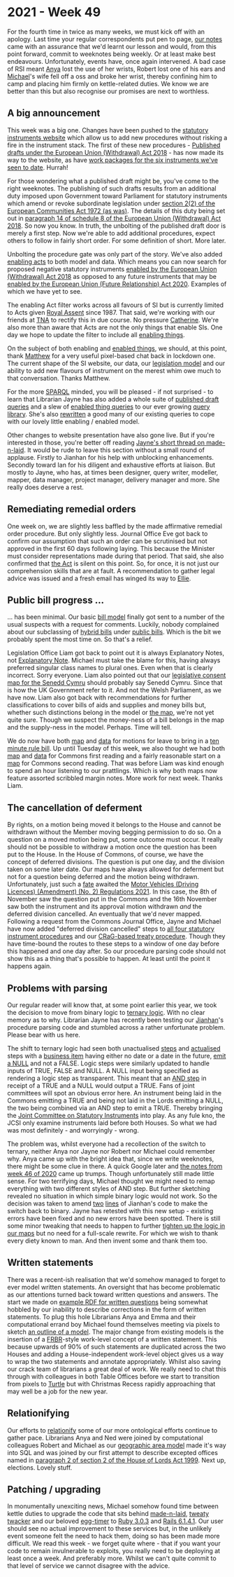 # 2021 - Week 49

For the fourth time in twice as many weeks, we must kick off with an apology. Last time your regular correspondents put pen to page, [our notes](https://ukparliament.github.io/ontologies/meta/weeknotes/2021/47/) came with an assurance that we'd learnt our lesson and would, from this point forward, commit to weeknotes being weekly. Or at least make best endeavours. Unfortunately, events have, once again intervened. A bad case of RSI meant [Anya](https://twitter.com/bitten_) lost the use of her wrists, Robert lost one of his ears and [Michael](https://twitter.com/fantasticlife)'s wife fell off a oss and broke her wrist, thereby confining him to camp and placing him firmly on kettle-related duties. We know we are better than this but also recognise our promises are next to worthless.

## A big announcement

This week was a big one. Changes have been pushed to the [statutory instruments website](https://statutoryinstruments.parliament.uk/) which allow us to add new procedures without risking a fire in the instrument stack. The first of these new procedures - [Published drafts under the European Union (Withdrawal) Act 2018](https://ukparliament.github.io/ontologies/procedure/maps/legislation/secondary/published-drafts-under-euwa/published-drafts-under-euwa.pdf) - has now made its way to the website, as have [work packages for the six instruments we've seen to date](https://statutoryinstruments.parliament.uk/?SearchTerm=&House=&LayingBodyId=&Procedure=jaKY87jt&ParliamentaryProcess=&RecommendedForProcedureChange=&ConcernsRaisedByCommittee=&MotionToStop=&DebateScheduled=&ShowAdvanced=true). Hurrah!

For those wondering what a published draft might be, you've come to the right weeknotes. The publishing of such drafts results from an additional duty imposed upon Government toward Parliament for statutory instruments which amend or revoke subordinate legislation under [section 2(2) of the European Communities Act 1972 (as was)](https://www.legislation.gov.uk/ukpga/1972/68/section/2/2018-04-01). The details of this duty being set out in [paragraph 14 of schedule 8 of the European Union (Withdrawal) Act 2018](https://legislation.gov.uk/ukpga/2018/16/schedule/8/enacted#schedule-8-paragraph-14). So now you know. In truth, the unbolting of the published draft door is merely a first step. Now we're able to add additional procedures, expect others to follow in fairly short order. For some definition of short. More later.

Unbolting the procedure gate was only part of the story. We've also added [enabling acts](https://ukparliament.github.io/ontologies/procedure/maps/legislation/secondary/published-drafts-under-euwa/published-drafts-under-euwa.pdf) to both model and data. Which means you can now search for proposed negative statutory instruments [enabled by the European Union (Withdrawal) Act 2018](https://statutoryinstruments.parliament.uk/?SearchTerm=&House=&ActOfParliamentId=Ma8CbL0w&LayingBodyId=&Procedure=iCdMN1MW&ParliamentaryProcess=&RecommendedForProcedureChange=&ConcernsRaisedByCommittee=&MotionToStop=&DebateScheduled=&ShowAdvanced=true) as opposed to any future instruments that may be [enabled by the European Union (Future Relationship) Act 2020](https://statutoryinstruments.parliament.uk/?SearchTerm=&House=&ActOfParliamentId=E8YsAwki&LayingBodyId=&Procedure=iCdMN1MW&ParliamentaryProcess=&RecommendedForProcedureChange=&ConcernsRaisedByCommittee=&MotionToStop=&DebateScheduled=&ShowAdvanced=true). Examples of which we have yet to see.

The enabling Act filter works across all favours of SI but is currently limited to Acts given [Royal Assent](https://en.wikipedia.org/wiki/Royal_assent#United_Kingdom) since 1987. That said, we're working with our friends at [TNA](https://www.nationalarchives.gov.uk/) to rectify this in due course. No pressure [Catherine](https://twitter.com/CathTabone). We're also more than aware that Acts are not the only things that enable SIs. One day we hope to update the filter to include all [enabling things](https://ukparliament.github.io/ontologies/legislation/legislation-ontology.html#d4e155).

On the subject of both enabling and [enabled things](https://ukparliament.github.io/ontologies/legislation/legislation-ontology.html#d4e181), we should, at this point, thank [Matthew](https://twitter.com/mattwadd) for a very useful pixel-based chat back in lockdown one. The current shape of the SI website, our data, our [legislation model](https://ukparliament.github.io/ontologies/legislation/legislation-ontology.html) and our ability to add new flavours of instrument on the merest whim owe much to that conversation. Thanks Matthew.

For the more [SPARQL](https://en.wikipedia.org/wiki/SPARQL) minded, you will be pleased - if not surprised - to learn that Librarian Jayne has also added a whole suite of [published draft queries](https://ukparliament.github.io/ontologies/procedure/meta/queries/instrument-types/published-drafts-under-euwa/) and a slew of [enabled thing queries](https://ukparliament.github.io/ontologies/procedure/meta/queries/procedural-steps/enabled-things/) to our ever growing [query library](https://ukparliament.github.io/ontologies/procedure/meta/queries/). She's also [rewritten](https://trello.com/c/80qWumES/217-update-any-queries-in-our-library-to-cope-with-enabled-things) a good many of our existing queries to cope with our lovely little enabling / enabled model.

Other changes to website presentation have also gone live. But if you're interested in those, you're better off reading [Jayne's short thread on made-n-laid](https://twitter.com/madenlaid/status/1466395002393743362). It would be rude to leave this section without a small round of applause. Firstly to Jianhan for his help with unblocking enhancements. Secondly toward Ian for his diligent and exhaustive efforts at liaison. But mostly to Jayne, who has, at times been designer, query writer, modeller, mapper, data manager, project manager, delivery manager and more. She really does deserve a rest.

## Remediating remedial orders

One week on, we are slightly less baffled by the made affirmative remedial order procedure. But only slightly less. Journal Office Eve got back to confirm our assumption that such an order can be scrutinised but not approved in the first 60 days following laying. This because the Minister must consider representations made during that period. That said, she also confirmed that [the Act](https://www.legislation.gov.uk/ukpga/1998/42/schedule/2#schedule-2-paragraph-4-1) is silent on this point. So, for once, it is not just our comprehension skills that are at fault. A recommendation to gather legal advice was issued and a fresh email has winged its way to [Ellie](https://twitter.com/ellie_hourigan).

## Public bill progress ...

... has been minimal. Our basic [bill model](https://ukparliament.github.io/ontologies/bill/bill-ontology.html) finally got sent to a number of the usual suspects with a request for comments. Luckily, nobody complained about our subclassing of [hybrid bills](https://ukparliament.github.io/ontologies/bill/bill-ontology.html#d4e121) under [public bills](https://ukparliament.github.io/ontologies/bill/bill-ontology.html#d4e108). Which is the bit we probably spent the most time on. So that's a relief.

Legislation Office Liam got back to point out it is always Explanatory Notes, not [Explanatory Note](https://ukparliament.github.io/ontologies/bill/bill-ontology.html#d4e203). Michael must take the blame for this, having always preferred singular class names to plural ones. Even when that is clearly incorrect. Sorry everyone. Liam also pointed out that our [legislative consent map for the Senedd Cymru](https://ukparliament.github.io/ontologies/procedure/maps/legislation/primary/public-bills/components/devolved-legislature-consent/welsh-parliament/welsh-parliament-consent.pdf) should probably say Senedd Cymru. Since that is how the UK Government refer to it. And not the Welsh Parliament, as we have now. Liam also got back with recommendations for further classifications to cover bills of aids and supplies and money bills but, whether such distinctions belong in the model or [the map](https://ukparliament.github.io/ontologies/procedure/maps/legislation/primary/), we're not yet quite sure. Though we suspect the money-ness of a bill belongs in the map and the supply-ness in the model. Perhaps. Time will tell.

We do now have both [map](https://ukparliament.github.io/ontologies/procedure/maps/legislation/primary/public-bills/components/commons/ten-minute-rule/ten-minute-rule.pdf) and [data](https://ukparliament.github.io/ontologies/procedure/maps/legislation/primary/public-bills/components/commons/ten-minute-rule/ten-minute-rule.svg) for motions for leave to bring in a [ten minute rule bill](https://en.wikipedia.org/wiki/Ten_Minute_Rule). Up until Tuesday of this week, we also thought we had both [map](https://ukparliament.github.io/ontologies/procedure/maps/legislation/primary/public-bills/components/commons/first-reading/first-reading.pdf) and [data](https://ukparliament.github.io/ontologies/procedure/maps/legislation/primary/public-bills/components/commons/first-reading/first-reading.svg) for Commons first reading and a fairly reasonable start on a [map](https://ukparliament.github.io/ontologies/procedure/maps/legislation/primary/public-bills/components/commons/second-reading/second-reading.pdf) for Commons second reading. That was before Liam was kind enough to spend an hour listening to our prattlings. Which is why both maps now feature assorted scribbled margin notes. More work for next week. Thanks Liam.

## The cancellation of deferment

By rights, on a motion being moved it belongs to the House and cannot be withdrawn without the Member moving begging permission to do so. On a question on a moved motion being put, some outcome must occur. It really should not be possible to withdraw a motion once the question has been put to the House. In the House of Commons, of course, we have the concept of deferred divisions. The question is put one day, and the division taken on some later date. Our maps have always allowed for deferment but not for a question being deferred and the motion being withdrawn. Unfortunately, just such a [fate](https://commonsbusiness.parliament.uk/document/51667/html#anchor-14) awaited the [Motor Vehicles (Driving Licences) (Amendment) (No. 2) Regulations 2021](https://statutoryinstruments.parliament.uk/instrument/bPmqor5J/timeline/8na21AxC/). In this case, the 8th of November saw the question put in the Commons and the 16th November saw both the instrument and its approval motion withdrawn *and* the deferred division cancelled. An eventually that we'd never mapped. Following a request from the Commons Journal Office, Jayne and Michael have now added "deferred division cancelled" steps to [all four statutory instrument procedures](https://ukparliament.github.io/ontologies/procedure/maps/legislation/secondary/#statutory-instrument-procedures) and our [CRaG-based treaty procedure](https://ukparliament.github.io/ontologies/procedure/maps/treaties/crag-treaties/crag-treaties.pdf). Though they have time-bound the routes to these steps to a window of one day before this happened and one day after. So our procedure parsing code should not show this as a thing that's possible to happen. At least until the point it happens again.

## Problems with parsing

Our regular reader will know that, at some point earlier this year, we took the decision to move from binary logic to [ternary logic](https://en.wikipedia.org/wiki/Three-valued_logic). With no clear memory as to why. Librarian Jayne has recently been testing our [Jianhan](https://twitter.com/jianhanzhu)'s procedure parsing code and stumbled across a rather unfortunate problem. Please bear with us here.

The shift to ternary logic had seen both unactualised [steps](https://ukparliament.github.io/ontologies/procedure/procedure-ontology.html#d4e175) and [actualised](https://ukparliament.github.io/ontologies/procedure/procedure-ontology.html#d4e308) steps with a [business item](https://ukparliament.github.io/ontologies/procedure/procedure-ontology.html#d4e211) having either no date or a date in the future, [emit a NULL](https://ukparliament.github.io/ontologies/procedure/flowcharts/meta/design-notes/with-step-types/#current-states-of-a-business-step) and not a FALSE. Logic steps were similarly updated to handle inputs of TRUE, FALSE and NULL. A NULL input being specified as rendering a logic step as transparent. This meant that an [AND step](https://ukparliament.github.io/ontologies/procedure/flowcharts/meta/design-notes/with-step-types/#and-steps) in receipt of a TRUE and a NULL would output a TRUE. Fans of joint committees will spot an obvious error here. An instrument being laid in the Commons emitting a TRUE and being not laid in the Lords emitting a NULL, the two being combined via an AND step to emit a TRUE. Thereby bringing the [Joint Committee on Statutory Instruments](https://committees.parliament.uk/committee/148/statutory-instruments-joint-committee/) into play. As any fule kno, the JCSI only examine instruments laid before both Houses. So what we had was most definitely - and worryingly - wrong.

The problem was, whilst everyone had a recollection of the switch to ternary, neither Anya nor Jayne nor Robert nor Michael could remember why. Anya came up with the bright idea that, since we write weeknotes, there might be some clue in there. A quick Google later and [the notes from week 46 of 2020](https://ukparliament.github.io/ontologies/meta/weeknotes/2020/46/#logicifying-the-procedure-model) came up trumps. Though unfortunately still made little sense. For two terrifying days, Michael thought we might need to remap everything with two different styles of AND step. But further sketching revealed no situation in which simple binary logic would not work. So the decision was taken to amend [two](https://github.com/ukparliament/Procedures/blob/master/Procedure.Web/Controllers/WorkPackagesController.cs#L133) [lines](https://github.com/ukparliament/Procedures/blob/master/Procedure.Web/Controllers/WorkPackagesController.cs#L137) of Jianhan's code to make the switch back to binary. Jayne has retested with this new setup - existing errors have been fixed and no new errors have been spotted. There is still some minor tweaking that needs to happen to further [tighten up the logic in our maps](https://trello.com/c/lRnPUifF/223-tighten-logic-to-help-parsing) but no need for a full-scale rewrite. For which we wish to thank every diety known to man. And then invent some and thank them too.

## Written statements

There was a recent-ish realisation that we'd somehow managed to forget to ever model written statements. An oversight that has become problematic as our attentions turned back toward written questions and answers. The start we made on [example RDF for written questions](https://github.com/ukparliament/ontologies/tree/master/question-and-answer/examples/lords/tabled-for-written-answer) being somewhat hobbled by our inability to describe corrections in the form of written statements. To plug this hole Librarians Anya and Emma and their computational errand boy Michael found themselves meeting via pixels to sketch [an outline of a model](https://github.com/ukparliament/ontologies/blob/master/written-statement/written-statment.svg). The major change from existing models is the insertion of a [FRBR](https://en.wikipedia.org/wiki/Functional_Requirements_for_Bibliographic_Records)-style work-level concept of a written statement. This because upwards of 90% of such statements are duplicated across the two Houses and adding a House-independent work-level object gives us a way to wrap the two statements and annotate appropriately. Whilst also saving our crack team of librarians a great deal of work. We really need to chat this through with colleagues in both Table Offices before we start to transition from pixels to [Turtle](https://en.wikipedia.org/wiki/Turtle_(syntax)) but with Christmas Recess rapidly approaching that may well be a job for the new year.

## Relationifying

Our efforts to [relationify](https://ukparliament.github.io/ontologies/meta/relational/) some of our more ontological efforts continue to gather pace. Librarians Anya and Ned were joined by computational colleagues Robert and Michael as our [geographic area model](https://ukparliament.github.io/ontologies/geographic-area/geographic-area-ontology.html) made it's way into SQL and was joined by our first attempt to describe excepted offices named in [paragraph 2 of section 2 of the House of Lords Act 1999](https://www.legislation.gov.uk/ukpga/1999/34/section/2#section-2-2). Next up, elections. Lovely stuff.

## Patching / upgrading 

In monumentally unexciting news, Michael somehow found time between kettle duties to upgrade the code that sits behind [made-n-laid](https://twitter.com/madenlaid), [tweaty twacker](https://twitter.com/TweatyTwacker) and our beloved [egg-timer](https://parliament-calendar.herokuapp.com/) to [Ruby 3.0.3](https://www.ruby-lang.org/en/news/2021/11/24/ruby-3-0-3-released/) and [Rails 6.1.4.1](https://weblog.rubyonrails.org/2021/8/19/Rails-6-0-4-1-and-6-1-4-1-have-been-released/). Our user should see no actual improvement to these services but, in the unlikely event  someone felt the need to hack them, doing so has been made more difficult. We read this week - we forget quite where - that if you want your code to remain invulnerable to exploits, you really need to be deploying at least once a week. And preferably more. Whilst we can't quite commit to that level of service we cannot disagree with the advice.